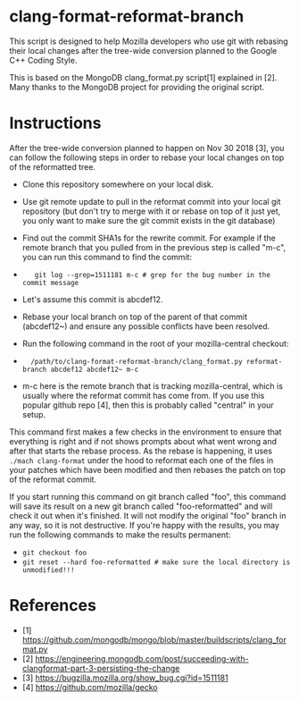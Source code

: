 clang-format-reformat-branch
============================

This script is designed to help Mozilla developers who use git with rebasing
their local changes after the tree-wide conversion planned to the Google C++
Coding Style.

This is based on the MongoDB clang_format.py script[1] explained in [2].  Many
thanks to the MongoDB project for providing the original script.

Instructions
============

After the tree-wide conversion planned to happen on Nov 30 2018 [3], you can
follow the following steps in order to rebase your local changes on top of the
reformatted tree.

  * Clone this repository somewhere on your local disk.
  * Use git remote update to pull in the reformat commit into your local git
    repository (but don't try to merge with it or rebase on top of it just
    yet, you only want to make sure the git commit exists in the git database)
  * Find out the commit SHA1s for the rewrite commit.  For example if the
    remote branch that you pulled from in the previous step is called "m-c",
    you can run this command to find the commit:

  * `   git log --grep=1511181 m-c # grep for the bug number in the commit message`
    
  * Let's assume this commit is abcdef12.
  * Rebase your local branch on top of the parent of that commit (abcdef12~)
    and ensure any possible conflicts have been resolved.
  * Run the following command in the root of your mozilla-central checkout:
    
  * `  /path/to/clang-format-reformat-branch/clang_format.py reformat-branch abcdef12 abcdef12~ m-c`

  * m-c here is the remote branch that is tracking mozilla-central, which is
    usually where the reformat commit has come from.  If you use this popular
    github repo [4], then this is probably called "central" in your setup.

This command first makes a few checks in the environment to ensure that everything
is right and if not shows prompts about what went wrong and after that starts
the rebase process.  As the rebase is happening, it uses `./mach clang-format`
under the hood to reformat each one of the files in your patches which have
been modified and then rebases the patch on top of the reformat commit.

If you start running this command on git branch called "foo", this command will
save its result on a new git branch called "foo-reformatted" and will check
it out when it's finished.  It will not modify the original "foo" branch in any
way, so it is not destructive.  If you're happy with the results, you may run
the following commands to make the results permanent:

  * `git checkout foo`
  * `git reset --hard foo-reformatted # make sure the local directory is unmodified!!!`


References
==========

* [1] https://github.com/mongodb/mongo/blob/master/buildscripts/clang_format.py
* [2] https://engineering.mongodb.com/post/succeeding-with-clangformat-part-3-persisting-the-change
* [3] https://bugzilla.mozilla.org/show_bug.cgi?id=1511181
* [4] https://github.com/mozilla/gecko
